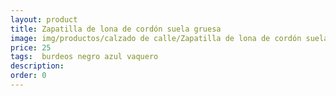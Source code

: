 ```yaml
---
layout: product
title: Zapatilla de lona de cordón suela gruesa
image: img/productos/calzado de calle/Zapatilla de lona de cordón suela gruesa=25= burdeos negro azul vaquero.webp
price: 25
tags:  burdeos negro azul vaquero
description: 
order: 0
---
```

